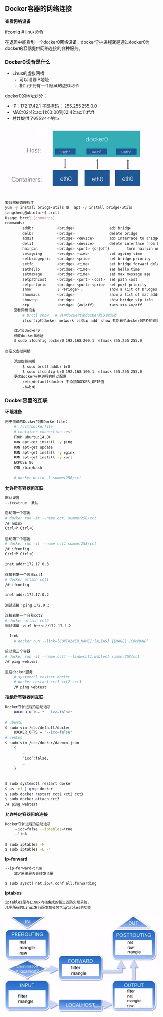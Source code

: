 ## Docker容器的网络连接

**查看网络设备**

ifconfig  # linux命令

​	在返回中能看到一个docker0网络设备，docker守护进程就是通过docker0为docker的容器提供网络连接的各种服务。

### Docker0设备是什么

- Linux的虚拟网桥
  - 可以设置IP地址
  - 相当于拥有一个隐藏的虚拟网卡

docker0的地址划分：

- IP：172.17.42.1    子网掩码： 255.255.255.0.0
- MAC:02:42:ac:11:00:00到02:42:ac:11:ff:ff
- 总共提供了65534个地址

![1568363687560](.\img\1568363687560.png)

```bash
安装网桥管理程序
yum -y install bridge-utils 或  apt -y install bridge-utils
tangcheng@ubuntu:~$ brctl
Usage: brctl [commands]
commands:
        addbr           <bridge>                add bridge
        delbr           <bridge>                delete bridge
        addif           <bridge> <device>       add interface to bridge
        delif           <bridge> <device>       delete interface from bridge
        hairpin         <bridge> <port> {on|off}        turn hairpin on/off
        setageing       <bridge> <time>         set ageing time
        setbridgeprio   <bridge> <prio>         set bridge priority
        setfd           <bridge> <time>         set bridge forward delay
        sethello        <bridge> <time>         set hello time
        setmaxage       <bridge> <time>         set max message age
        setpathcost     <bridge> <port> <cost>  set path cost
        setportprio     <bridge> <port> <prio>  set port priority
        show            [ <bridge> ]            show a list of bridges
        showmacs        <bridge>                show a list of mac addrs
        showstp         <bridge>                show bridge stp info
        stp             <bridge> {on|off}       turn stp on/off
    查看网桥设备
        # brctl show   # 其中docker0是docker默认的网桥
        ifconfig和docker network ls和ip addr show 都能看见docker0网桥的踪影
        
    自定义Docker0
    修改docker0地址
    $ sudo ifconfig docker0 192.168.200.1 netmask 255.255.255.0

自定义虚拟网桥

    添加虚拟网桥
        $ sudo brctl addbr br0
        $ sudo ifconfig br0 192.168.100.1 netmask 255.255.255.0
    更改docker守护进程的启动配置
        /etc/default/docker 中添加DOCKER_OPTS值
        -b=br0
```

### Docker容器的互联

**环境准备**

```bash
用于测试的Docker镜像Dockerfile：
    # ./cct/Dockerfile
    # container connection test
    FROM ubuntu:14.04
    RUN apt-get install -y ping
    RUN apt-get update
    RUN apt-get install -y nginx
    RUN apt-get install -y curl
    EXPOSE 80
    CMD /bin/bash

    # docker build -t summer258/cct .
```

**允许所有容器间互联**

```bash
默认设置
--icc=true  默认

启动第一个容器
# docker run -it --name cct1 summer258/cct
/# nginx
Ctrl+P Ctrl+Q

启动第二个容器
# docker run -it --name cct2 summer258/cct
/# ifconfig
Ctrl+P Ctrl+Q

inet addr:172.17.0.3

连接到第一个容器cct1
# docker attach cct1
/# ifconfig

inet addr:172.17.0.2

测试连接：ping 172.0.3

连接到第一个容器cct2
# docker attach cct2
测试连接：curl http://172.17.0.2

--link
    # docker run --link=[CONTAINER_NAME]:[ALIAS] [IMAGE] [COMMAND]

启动第三个容器
# docker run -it --name cct3 --link=cct1:webtest summer258/cct
/# ping webtest

重启docker服务
    # systemctl restart docker
    # docker restart cct1 cct2 cct3
    /# ping webtest
```

**拒绝所有容器间互联**

```bash
Docker守护进程的启动选项
    DOCKER_OPTS= " --icc=false"

# ubuntu
$ sudo vim /etc/default/docker
    DOCKER_OPTS = "--icc=false"
# centos
$ sudo vim /etc/docker/daemon.json
    {
        …
        “icc”:false,
        …
    }


$ sudo systemctl restart docker
$ ps -ef | grep docker
$ sudo docker restart cct1 cct2 cct3
$ sudo docker attach cct3
/# ping webtest
```

**允许特定容器间的连接**

```bash
Docker守护进程的启动选项
    --icc=false --iptables=true
    --link

$ sudo iptables -F
$ sudo iptables -L -n
```

**ip-forward**

```bash
--ip-forward=true
    决定系统是否会转发流量

$ sudo sysctl net.ipv4.conf.all.forwarding
```

**iptables**

```bash
iptables是与Linux内核集成的包过滤防火墙系统，
几乎所有的Linux发行版本都会包含iptables的功能
```

![Alt](.\img\20190802105416694.png)
